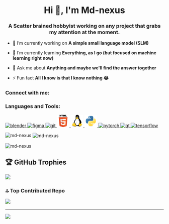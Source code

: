 <h1 align="center">Hi 👋, I'm Md-nexus</h1>
<h3 align="center">A Scatter brained hobbyist working on any project that grabs my attention at the moment.</h3>


- 🔭 I’m currently working on **A simple small language model (SLM)**

- 🌱 I’m currently learning **Everything, as I go (but focused on machine learning right now)**

- 💬 Ask me about **Anything and maybe we'll find the answer together**

- ⚡ Fun fact **All I know is that I know nothing 😂**

<h3 align="left">Connect with me:</h3>
<p align="left">
</p>

<h3 align="left">Languages and Tools:</h3>
<p align="left"> <a href="https://www.blender.org/" target="_blank" rel="noreferrer"> <img src="https://download.blender.org/branding/community/blender_community_badge_white.svg" alt="blender" width="40" height="40"/> </a> <a href="https://www.figma.com/" target="_blank" rel="noreferrer"> <img src="https://www.vectorlogo.zone/logos/figma/figma-icon.svg" alt="figma" width="40" height="40"/> </a> <a href="https://git-scm.com/" target="_blank" rel="noreferrer"> <img src="https://www.vectorlogo.zone/logos/git-scm/git-scm-icon.svg" alt="git" width="40" height="40"/> </a> <a href="https://www.w3.org/html/" target="_blank" rel="noreferrer"> <img src="https://raw.githubusercontent.com/devicons/devicon/master/icons/html5/html5-original-wordmark.svg" alt="html5" width="40" height="40"/> </a> <a href="https://www.linux.org/" target="_blank" rel="noreferrer"> <img src="https://raw.githubusercontent.com/devicons/devicon/master/icons/linux/linux-original.svg" alt="linux" width="40" height="40"/> </a> <a href="https://www.python.org" target="_blank" rel="noreferrer"> <img src="https://raw.githubusercontent.com/devicons/devicon/master/icons/python/python-original.svg" alt="python" width="40" height="40"/> </a> <a href="https://pytorch.org/" target="_blank" rel="noreferrer"> <img src="https://www.vectorlogo.zone/logos/pytorch/pytorch-icon.svg" alt="pytorch" width="40" height="40"/> </a> <a href="https://www.qt.io/" target="_blank" rel="noreferrer"> <img src="https://upload.wikimedia.org/wikipedia/commons/0/0b/Qt_logo_2016.svg" alt="qt" width="40" height="40"/> </a> <a href="https://www.tensorflow.org" target="_blank" rel="noreferrer"> <img src="https://www.vectorlogo.zone/logos/tensorflow/tensorflow-icon.svg" alt="tensorflow" width="40" height="40"/> </a> </p>

<p><img align="left" src="https://github-readme-stats.vercel.app/api/top-langs?username=md-nexus&show_icons=true&locale=en&layout=compact" alt="md-nexus" /></p>

<p>&nbsp;<img align="center" src="https://github-readme-stats.vercel.app/api?username=md-nexus&show_icons=true&locale=en" alt="md-nexus" /></p>

<p><img align="center" src="https://github-readme-streak-stats.herokuapp.com/?user=md-nexus&" alt="md-nexus" /></p>


## 🏆 GitHub Trophies
![](https://github-profile-trophy.vercel.app/?username=Md-nexus&theme=radical&no-frame=true&no-bg=true&margin-w=4)

### 🔝 Top Contributed Repo
![](https://github-contributor-stats.vercel.app/api?username=Md-nexus&limit=5&theme=dark&combine_all_yearly_contributions=true)

---
[![](https://visitcount.itsvg.in/api?id=Md-nexus&icon=0&color=0)](https://visitcount.itsvg.in)
